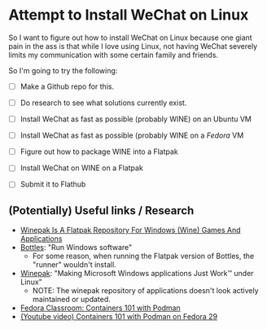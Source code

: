 # Attempt to Install WeChat on Linux

So I want to figure out how to install WeChat on Linux because one giant pain in the ass is that while I love using Linux, not having WeChat severely limits my communication with some certain family and friends.

So I'm going to try the following:

- [ ] Make a Github repo for this.
- [ ] Do research to see what solutions currently exist.
- [ ] Install WeChat as fast as possible (probably WINE) on an Ubuntu VM 
- [ ] Install WeChat as fast as possible (probably WINE on a *Fedora* VM
- [ ] Figure out how to package WINE into a Flatpak
- [ ] Install WeChat on WINE on a Flatpak
- [ ] Submit it to Flathub


## (Potentially) Useful links / Research

- [Winepak Is A Flatpak Repository For Windows (Wine) Games And Applications](https://www.linuxuprising.com/2018/06/winepak-is-flatpak-repository-for.html)
- [Bottles](https://flathub.org/apps/details/com.usebottles.bottles): "Run Windows software"
  - For some reason, when running the Flatpak version of Bottles, the "runner" wouldn't install.
- [Winepak](https://www.winepak.org/): "Making Microsoft Windows applications Just Work™ under Linux"
  - NOTE: The winepak repository of applications doesn't look actively maintained or updated.
- [Fedora Classroom: Containers 101 with Podman](https://fedoramagazine.org/fedora-classroom-containers-101-podman/)
- [(Youtube video) Containers 101 with Podman on Fedora 29](https://www.youtube.com/watch?v=lc2rR_0Ie5g)

